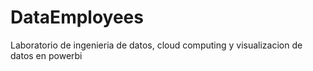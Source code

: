 # DataEmployees
Laboratorio de ingenieria de datos, cloud computing y visualizacion de datos en powerbi
